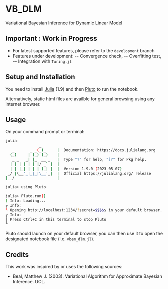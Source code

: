 # VB_DLM
Variational Bayesian Inference for Dynamic Linear Model

## Important : Work in Progress
- For latest supported features, please refer to the `development` branch
- Features under development: 
-- Convergence check, 
-- Overfitting test, 
-- Integration with `Turing.jl`

## Setup and Installation
You need to install [Julia](https://julialang.org/) (1.9) and then [Pluto](https://plutojl.org/) to run the notebook.

Alternatively, static html files are availble for general browsing using any internet browser.
## Usage
On your command prompt or terminal:
```bash
julia
               _
   _       _ _(_)_     |  Documentation: https://docs.julialang.org
  (_)     | (_) (_)    |
   _ _   _| |_  __ _   |  Type "?" for help, "]?" for Pkg help.
  | | | | | | |/ _` |  |
  | | |_| | | | (_| |  |  Version 1.9.0 (2023-05-07)
 _/ |\__'_|_|_|\__'_|  |  Official https://julialang.org/ release
|__/                   |

julia> using Pluto

julia> Pluto.run()
[ Info: Loading...
┌ Info: 
└ Opening http://localhost:1234/?secret=$$$$$ in your default browser... ~ have fun!
┌ Info: 
│ Press Ctrl+C in this terminal to stop Pluto
└ 

```
Pluto should launch on your default browser, you can then use it to open the designated notebook file (i.e. `vbem_dlm.jl`). 


## Credits
This work was inspired by or uses the following sources:

- Beal, Matthew J. (2003). Variational Algorithm for Approximate Bayesian Inference. UCL.
